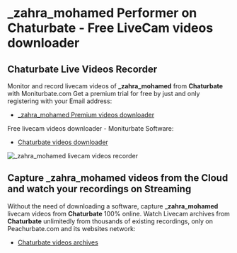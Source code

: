 # _zahra_mohamed Performer on Chaturbate - Free LiveCam videos downloader

## Chaturbate Live Videos Recorder

Monitor and record livecam videos of **_zahra_mohamed** from **Chaturbate** with Moniturbate.com
Get a premium trial for free by just and only registering with your Email address:
* [_zahra_mohamed Premium videos downloader](https://moniturbate.com/request-demo-licence-key.html)

Free livecam videos downloader - Moniturbate Software:
* [Chaturbate videos downloader](https://moniturbate.com/moniturbate-download-software.html)

![_zahra_mohamed livecam videos recorder](https://peachurnet.com/templates/moniturbate-software.png)


## Capture _zahra_mohamed videos from the Cloud and watch your recordings on Streaming

Without the need of downloading a software, capture **_zahra_mohamed** livecam videos from **Chaturbate** 100% online.
Watch Livecam archives from **Chaturbate** unlimitedly from thousands of existing recordings, only on Peachurbate.com and its websites network:
* [Chaturbate videos archives](https://peachurnet.com/)
